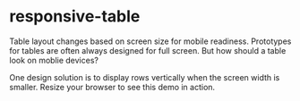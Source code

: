 # responsive-table

Table layout changes based on screen size for mobile readiness. Prototypes for tables are often always
designed for full screen. But how should a table look on moblie devices?

One design solution is to display rows vertically when the screen width is smaller. Resize your browser to
see this demo in action.
